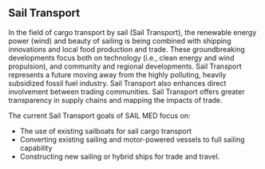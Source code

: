 ## Sail Transport

In the field of cargo transport by sail (Sail Transport), the renewable energy power (wind) and beauty of sailing is being combined with shipping innovations and local food production and trade. These groundbreaking developments focus both on technology (i.e., clean energy and wind propulsion), and community and regional developments. Sail Transport represents a future moving away from the highly polluting, heavily subsidized fossil fuel industry. Sail Transport also enhances direct involvement between trading communities. Sail Transport offers greater transparency in supply chains and mapping the impacts of trade.

The current Sail Transport goals of SAIL MED focus on:

 * The use of existing sailboats for sail cargo transport
 * Converting existing sailing and motor-powered vessels to full sailing capability
 * Constructing new sailing or hybrid ships for trade and travel.